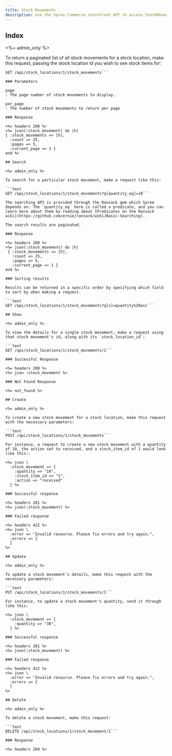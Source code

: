 ```yaml
---
title: Stock Movements
description: Use the Spree Commerce storefront API to access StockMovement data.
---
```


## Index

<%= admin_only %>

To return a paginated list of all stock movements for a stock location, make this request, passing the stock location id you wish to see stock items for:

```text
GET /api/stock_locations/1/stock_movements```

### Parameters

page
: The page number of stock movements to display.

per_page
: The number of stock movements to return per page

### Response

<%= headers 200 %>
<%= json(:stock_movement) do |h|
{ :stock_movements => [h],
  :count => 25,
  :pages => 5,
  :current_page => 1 }
end %>

## Search

<%= admin_only %>

To search for a particular stock movement, make a request like this:

```text
GET /api/stock_locations/1/stock_movements?q[quantity_eq]=10```

The searching API is provided through the Ransack gem which Spree depends on. The `quantity_eq` here is called a predicate, and you can learn more about them by reading about [Predicates on the Ransack wiki](https://github.com/ernie/ransack/wiki/Basic-Searching).

The search results are paginated.

### Response

<%= headers 200 %>
<%= json(:stock_movement) do |h|
 { :stock_movements => [h],
   :count => 25,
   :pages => 5,
   :current_page => 1 }
end %>

### Sorting results

Results can be returned in a specific order by specifying which field to sort by when making a request.

```text
GET /api/stock_locations/1/stock_movements?q[s]=quantity%20asc```

## Show

<%= admin_only %>

To view the details for a single stock movement, make a request using that stock movement's id, along with its `stock_location_id`:

```text
GET /api/stock_locations/1/stock_movements/1```

### Successful Response

<%= headers 200 %>
<%= json :stock_movement %>

### Not Found Response

<%= not_found %>

## Create

<%= admin_only %>

To create a new stock movement for a stock location, make this request with the necessary parameters:

```text
POST /api/stock_locations/1/stock_movements```

For instance, a request to create a new stock movement with a quantity of 10, the action set to received, and a stock_item_id of 1 would look like this::

<%= json \
  :stock_movement => {
    :quantity => "10",
    :stock_item_id => "1",
    :action => "received"
  } %>

### Successful response

<%= headers 201 %>
<%= json(:stock_movement) %>

### Failed response

<%= headers 422 %>
<%= json \
  :error => "Invalid resource. Please fix errors and try again.",
  :errors => {
  }
%>

## Update

<%= admin_only %>

To update a stock movement's details, make this request with the necessary parameters:

```text
PUT /api/stock_locations/1/stock_movements/1```

For instance, to update a stock movement's quantity, send it through like this:

<%= json \
  :stock_movement => {
    :quantity => "30",
  } %>

### Successful response

<%= headers 201 %>
<%= json(:stock_movement) %>

### Failed response

<%= headers 422 %>
<%= json \
  :error => "Invalid resource. Please fix errors and try again.",
  :errors => {
  }
%>

## Delete

<%= admin_only %>

To delete a stock movement, make this request:

```text
DELETE /api/stock_locations/1/stock_movement/1```

### Response

<%= headers 204 %>
